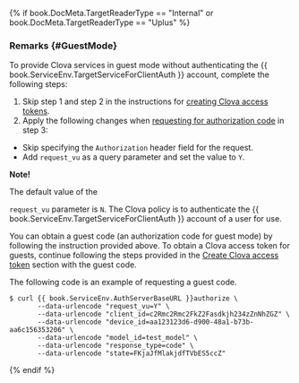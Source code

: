 {% if book.DocMeta.TargetReaderType == "Internal" or book.DocMeta.TargetReaderType == "Uplus" %}
### Remarks {#GuestMode}
To provide Clova services in guest mode without authenticating the {{ book.ServiceEnv.TargetServiceForClientAuth }} account, complete the following steps:

1. Skip step 1 and step 2 in the instructions for [creating Clova access tokens](/CIC/Guides/Interact_with_CIC.md#CreateClovaAccessToken).
2. Apply the following changes when [requesting for authorization code](#RequestAuthorizationCode) in step 3:
  * Skip specifying the `Authorization` header field for the request.
  * Add `request_vu` as a query parameter and set the value to `Y`.

<div class="note">
  <p><strong>Note!</strong></p>
  The default value of the <p><code>request_vu</code> parameter is <code>N</code>. The Clova policy is to authenticate the {{ book.ServiceEnv.TargetServiceForClientAuth }} account of a user for use.</p>
</div>

You can obtain a guest code (an authorization code for guest mode) by following the instruction provided above. To obtain a Clova access token for guests, continue following the steps provided in the [Create Clova access token](/CIC/Guides/Interact_with_CIC.md#CreateClovaAccessToken) section with the guest code.

The following code is an example of requesting a guest code.

<pre><code>$ curl {{ book.ServiceEnv.AuthServerBaseURL }}authorize \
       --data-urlencode "request_vu=Y" \
       --data-urlencode "client_id=c2Rmc2Rmc2FkZ2Fasdkjh234zZnNhZGZ" \
       --data-urlencode "device_id=aa123123d6-d900-48a1-b73b-aa6c156353206" \
       --data-urlencode "model_id=test_model" \
       --data-urlencode "response_type=code" \
       --data-urlencode "state=FKjaJfMlakjdfTVbES5ccZ"
</code></pre>
{% endif %}
